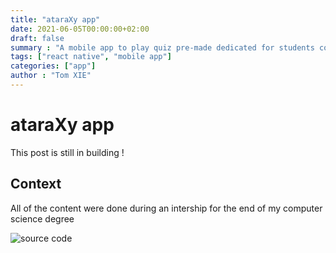 ```yaml
---
title: "ataraXy app"
date: 2021-06-05T00:00:00+02:00
draft: false
summary : "A mobile app to play quiz pre-made dedicated for students coded in React Native, Express, Sequelize, Socket.IO "
tags: ["react native", "mobile app"]
categories: ["app"]
author : "Tom XIE"
---
```


# ataraXy app

This post is still in building !

## Context
All of the content were done during an intership for the end of my computer science degree

![source code](https://github.com/strawhattom/ataraXy)